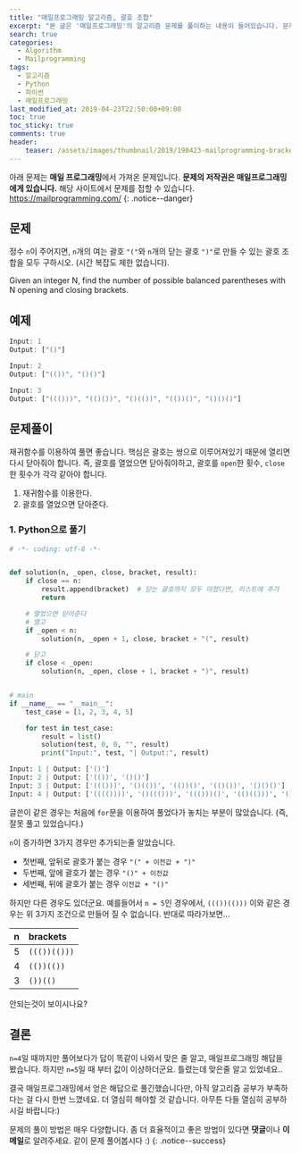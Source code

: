 ```yaml
---
title: "매일프로그래밍 알고리즘, 괄호 조합"
excerpt: "본 글은 '매일프로그래밍'의 알고리즘 문제를 풀이하는 내용이 들어있습니다. 문제에 대한 저작권은 '매일프로그래밍'에게 있습니다. 문제는 다음과 같습니다. Given an integer N, find the number of possible balanced parentheses with N opening and closing brackets."
search: true
categories: 
  - Algorithm
  - Mailprogramming
tags: 
  - 알고리즘
  - Python
  - 파이썬
  - 매일프로그래밍
last_modified_at: 2019-04-23T22:50:00+09:00
toc: true
toc_sticky: true
comments: true
header:
    teaser: /assets/images/thumbnail/2019/190423-mailprogramming-brackets-560x315.png
---
```


<i class="fas fa-exclamation-circle"></i> 아래 문제는 **매일 프로그래밍**에서 가져온 문제입니다. **문제의 저작권은 매일프로그래밍에게 있습니다.** 해당 사이트에서 문제를 접할 수 있습니다. <a href="https://mailprogramming.com/" target="_blank">https://mailprogramming.com/</a>
{: .notice--danger}

## 문제

정수 `n`이 주어지면, `n`개의 여는 괄호 `"("`와 `n`개의 닫는 괄호 `")"`로 만들 수 있는 괄호 조합을 모두 구하시오. (시간 복잡도 제한 없습니다).  

Given an integer N, find the number of possible balanced parentheses with N opening and closing brackets.  


## 예제

```javascript
Input: 1
Output: ["()"]
```

```javascript
Input: 2
Output: ["(())", "()()"]
```

```javascript
Input: 3
Output: ["((()))", "(()())", "()(())", "(())()", "()()()"]
```


## 문제풀이

재귀함수를 이용하여 풀면 좋습니다. 핵심은 괄호는 쌍으로 이루어져있기 때문에 열리면 다시 닫아줘야 합니다. 즉, 괄호를 열었으면 닫아줘야하고, 괄호를 `open`한 횟수, `close`한 횟수가 각각 같아야 합니다.  

1. 재귀함수를 이용한다.
2. 괄호를 열었으면 닫아준다.

### 1. Python으로 풀기

```python
# -*- coding: utf-8 -*-


def solution(n, _open, close, bracket, result):
    if close == n:
        result.append(bracket)  # 닫는 괄호까지 모두 마쳤다면, 리스트에 추가
        return

    # 열었으면 닫아준다
    # 열고
    if _open < n:
        solution(n, _open + 1, close, bracket + "(", result)

    # 닫고
    if close < _open:
        solution(n, _open, close + 1, bracket + ")", result)


# main
if __name__ == "__main__":
    test_case = [1, 2, 3, 4, 5]

    for test in test_case:
        result = list()
        solution(test, 0, 0, "", result)
        print("Input:", test, "| Output:", result)
```

```python
Input: 1 | Output: ['()']
Input: 2 | Output: ['(())', '()()']
Input: 3 | Output: ['((()))', '()(())', '(())()', '(()())', '()()()']
Input: 4 | Output: ['(((())))', '()((()))', '((()))()', '(()(()))', '()()(())', '()(())()', '((())())', '()(())()', '(())()()', '((()()))', '()(()())', '(()())()', '(()()())', '()()()()']
```

글쓴이 같은 경우는 처음에 `for`문을 이용하여 풀었다가 놓치는 부분이 많았습니다. (즉, 잘못 풀고 있었습니다.)  

`n`이 증가하면 3가지 경우만 추가되는줄 알았습니다.  

- 첫번째, 앞뒤로 괄호가 붙는 경우 `"(" + 이전값 + ")"`
- 두번째, 앞에 괄호가 붙는 경우 `"()" + 이전값`
- 세번째, 뒤에 괄호가 붙는 경우 `이전값 + "()"`

하지만 다른 경우도 있더군요. 예를들어서 `n = 5`인 경우에서, `((())(()))` 이와 같은 경우는 위 3가지 조건으로 만들어 질 수 없습니다. 반대로 따라가보면...  

|n|brackets|
|:---|:---|
|5|`((())(()))`|
|4|`(())(())`|
|3|`())(()`|

안되는것이 보이시나요?  

## 결론

`n=4`일 때까지만 풀어보다가 답이 똑같이 나와서 맞은 줄 알고, 매일프로그래밍 해답을 봤습니다. 하지만 `n=5`일 때 부터 값이 이상하더군요. 틀렸는데 맞은줄 알고 있었네요..  

결국 매일프로그래밍에서 얻은 해답으로 풀긴했습니다만, 아직 알고리즘 공부가 부족하다는 걸 다시 한번 느꼈네요. 더 열심히 해야할 것 같습니다. 아무튼 다들 열심히 공부하시길 바랍니다:)

<i class="far fa-laugh-wink"></i> 문제의 풀이 방법은 매우 다양합니다. 좀 더 효율적이고 좋은 방법이 있다면 **댓글**이나 **이메일**로 알려주세요. 같이 문제 풀어봅시다 :)
{: .notice--success}